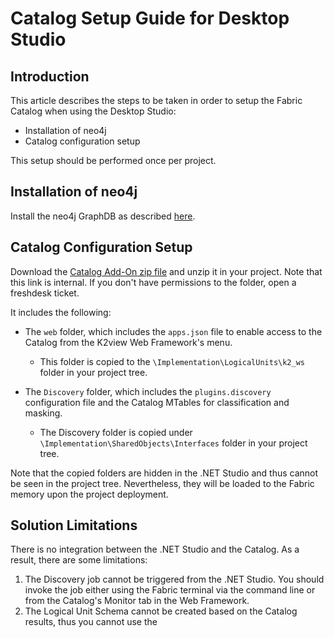 <studio>

# Catalog Setup Guide for Desktop Studio

## Introduction

This article describes the steps to be taken in order to setup the Fabric Catalog when using the Desktop Studio:

* Installation of neo4j
* Catalog configuration setup

This setup should be performed once per project.



## Installation of neo4j

Install the neo4j GraphDB as described [here](99_neo4j_installation_guide.md).



## Catalog Configuration Setup

Download the [Catalog Add-On zip file](https://download.k2view.com/index.php/s/JNcyTc0Vdd82Cf9) and unzip it in your project. Note that this link is internal. If you don't have permissions to the folder, open a freshdesk ticket.

It includes the following:

* The ```web``` folder, which includes the ```apps.json``` file to enable access to the Catalog from the K2view Web Framework's menu.
  * This folder is copied to the ```\Implementation\LogicalUnits\k2_ws``` folder in your project tree.

* The  ```Discovery``` folder, which includes the ```plugins.discovery``` configuration file and the Catalog  MTables for classification and masking. 
  * The Discovery folder is copied under ```\Implementation\SharedObjects\Interfaces``` folder in your project tree. 


Note that the copied folders are hidden in the .NET Studio and thus cannot be seen in the project tree. Nevertheless, they will be loaded to the Fabric memory upon the project deployment.


## Solution Limitations

There is no integration between the .NET Studio and the Catalog. As a result, there are some limitations:

1. The Discovery job cannot be triggered from the .NET Studio. You should invoke the job either using the Fabric terminal via the command line or from the Catalog's Monitor tab in the Web Framework.
2. The Logical Unit Schema cannot be created based on the Catalog results, thus you cannot use the



</studio>
